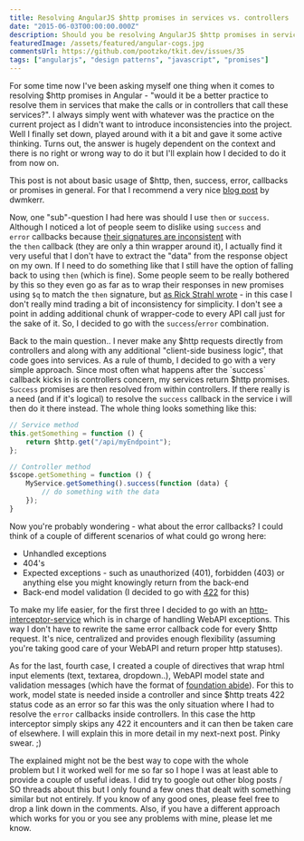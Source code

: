 ```yaml
---
title: Resolving AngularJS $http promises in services vs. controllers
date: "2015-06-03T00:00:00.000Z"
description: Should you be resolving AngularJS $http promises in services or controllers? Which one is better?
featuredImage: /assets/featured/angular-cogs.jpg
commentsUrl: https://github.com/pootzko/tkit.dev/issues/35
tags: ["angularjs", "design patterns", "javascript", "promises"]
---
```


For some time now I've been asking myself one thing when it comes to resolving $http promises in Angular - "would it be a better practice to resolve them in services that make the calls or in controllers that call these services?". I always simply went with whatever was the practice on the current project as I didn't want to introduce inconsistencies into the project. Well I finally set down, played around with it a bit and gave it some active thinking. Turns out, the answer is hugely dependent on the context and there is no right or wrong way to do it but I'll explain how I decided to do it from now on.

This post is not about basic usage of $http, then, success, error, callbacks or promises in general. For that I recommend a very nice [blog post](http://www.dwmkerr.com/promises-in-angularjs-the-definitive-guide/) by dwmkerr.

Now, one "sub"-question I had here was should I use `then` or `success`. Although I noticed a lot of people seem to dislike using `success` and `error` callbacks because [their signatures are inconsistent](http://stackoverflow.com/a/16387215/413785) with the `then` callback (they are only a thin wrapper around it), I actually find it very useful that I don't have to extract the "data" from the response object on my own. If I need to do something like that I still have the option of falling back to using `then` (which is fine). Some people seem to be really bothered by this so they even go as far as to wrap their responses in new promises using `$q` to match the `then` signature, but [as Rick Strahl wrote](http://weblog.west-wind.com/posts/2014/Oct/24/AngularJs-and-Promises-with-the-http-Service#Summary) - in this case I don't really mind trading a bit of inconsistency for simplicity. I don't see a point in adding additional chunk of wrapper-code to every API call just for the sake of it. So, I decided to go with the `success`/`error` combination.

Back to the main question.. I never make any $http requests directly from controllers and along with any additional "client-side business logic", that code goes into services. As a rule of thumb, I decided to go with a very simple approach. Since most often what happens after the `success` callback kicks in is controllers concern, my services return $http promises. `Success` promises are then resolved from within controllers. If there really is a need (and if it's logical) to resolve the `success` callback in the service i will then do it there instead. The whole thing looks something like this:

```js
// Service method
this.getSomething = function () {
    return $http.get("/api/myEndpoint");
};

// Controller method
$scope.getSomething = function () {
    MyService.getSomething().success(function (data) {
        // do something with the data
    });
}
```

Now you're probably wondering - what about the error callbacks? I could think of a couple of different scenarios of what could go wrong here:

- Unhandled exceptions
- 404's
- Expected exceptions - such as unauthorized (401), forbidden (403) or anything else you might knowingly return from the back-end
- Back-end model validation (I decided to go with [422](http://stackoverflow.com/a/3291292/413785) for this)


To make my life easier, for the first three I decided to go with an [http-interceptor-service](http://cmikavac.net/2015/09/27/handling-webapi-exceptions-with-angular-http-interceptor/) which is in charge of handling WebAPI exceptions. This way I don't have to rewrite the same error callback code for every $http request. It's nice, centralized and provides enough flexibility (assuming you're taking good care of your WebAPI and return proper http statuses).

As for the last, fourth case, I created a couple of directives that wrap html input elements (text, textarea, dropdown..), WebAPI model state and validation messages (which have the format of [foundation abide](http://foundation.zurb.com/docs/components/abide.html)). For this to work, model state is needed inside a controller and since $http treats 422 status code as an error so far this was the only situation where I had to resolve the `error` callbacks inside controllers. In this case the http interceptor simply skips any 422 it encounters and it can then be taken care of elsewhere. I will explain this in more detail in my next-next post. Pinky swear. ;)

The explained might not be the best way to cope with the whole problem but I it worked well for me so far so I hope I was at least able to provide a couple of useful ideas. I did try to google out other blog posts / SO threads about this but I only found a few ones that dealt with something similar but not entirely. If you know of any good ones, please feel free to drop a link down in the comments. Also, if you have a different approach which works for you or you see any problems with mine, please let me know.